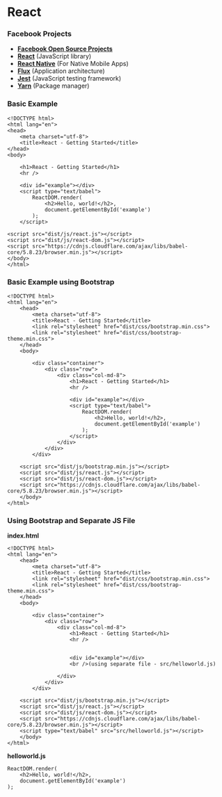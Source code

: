 # React

### Facebook Projects

- **[Facebook Open Source Projects](https://code.facebook.com/projects/)**
- **[React](https://facebook.github.io/react/)** (JavaScript library)
- **[React Native](https://facebook.github.io/react-native/)** (For Native Mobile Apps)
- **[Flux](https://facebook.github.io/flux/)** (Application architecture)
- **[Jest](https://facebook.github.io/jest/)** (JavaScript testing framework)
- **[Yarn](https://yarnpkg.com/)** (Package manager)

### Basic Example

	<!DOCTYPE html>
	<html lang="en">
    <head>
        <meta charset="utf-8">
        <title>React - Getting Started</title>
    </head>
    <body>

        <h1>React - Getting Started</h1>
        <hr />
        
        <div id="example"></div>
        <script type="text/babel">
            ReactDOM.render(
                <h2>Hello, world!</h2>,
                document.getElementById('example')
            );
        </script>

    <script src="dist/js/react.js"></script>
    <script src="dist/js/react-dom.js"></script>
    <script src="https://cdnjs.cloudflare.com/ajax/libs/babel-core/5.8.23/browser.min.js"></script>
    </body>
	</html>

### Basic Example using Bootstrap

	<!DOCTYPE html>
	<html lang="en">
	    <head>
	        <meta charset="utf-8">
	        <title>React - Getting Started</title>
	        <link rel="stylesheet" href="dist/css/bootstrap.min.css">
	        <link rel="stylesheet" href="dist/css/bootstrap-theme.min.css">
	    </head>
	    <body>
	
	        <div class="container">
	            <div class="row">
	                <div class="col-md-8">
	                    <h1>React - Getting Started</h1>
	                    <hr />
	                    
	                    <div id="example"></div>
	                    <script type="text/babel">
	                        ReactDOM.render(
	                            <h2>Hello, world!</h2>,
	                            document.getElementById('example')
	                        );
	                    </script>
	                </div>
	            </div>
	        </div>
	
	    <script src="dist/js/bootstrap.min.js"></script>
	    <script src="dist/js/react.js"></script>
	    <script src="dist/js/react-dom.js"></script>
	    <script src="https://cdnjs.cloudflare.com/ajax/libs/babel-core/5.8.23/browser.min.js"></script>
	    </body>
	</html>

### Using Bootstrap and Separate JS File

**index.html**

	<!DOCTYPE html>
	<html lang="en">
	    <head>
	        <meta charset="utf-8">
	        <title>React - Getting Started</title>
	        <link rel="stylesheet" href="dist/css/bootstrap.min.css">
	        <link rel="stylesheet" href="dist/css/bootstrap-theme.min.css">
	    </head>
	    <body>
	
	        <div class="container">
	            <div class="row">
	                <div class="col-md-8">
	                    <h1>React - Getting Started</h1>
	                    <hr />
	                    
	                    
	                    <div id="example"></div>
	                    <br />(using separate file - src/helloworld.js)
	
	                </div>
	            </div>
	        </div>
	
	    <script src="dist/js/bootstrap.min.js"></script>
	    <script src="dist/js/react.js"></script>
	    <script src="dist/js/react-dom.js"></script>
	    <script src="https://cdnjs.cloudflare.com/ajax/libs/babel-core/5.8.23/browser.min.js"></script>
	    <script type="text/babel" src="src/helloworld.js"></script>
	    </body>
	</html>

**helloworld.js**

	ReactDOM.render(
	    <h2>Hello, world!</h2>,
	    document.getElementById('example')
	);